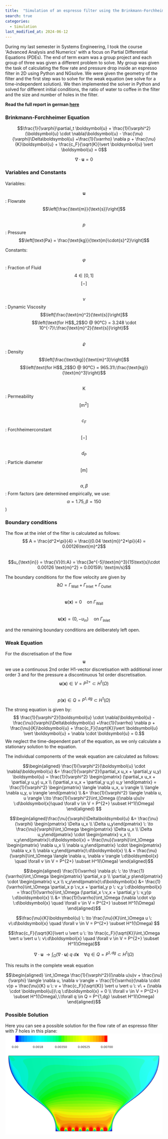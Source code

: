 ```yaml
---
title:  "Simulation of an espresso filter using the Brinkmann-Forchheimer equation"
search: true
categories: 
  - Simulation
last_modified_at: 2024-06-12
---
```


During my last semester in Systems Engineering, I took the course 'Advanced Analysis and Numerics' with a focus on Partial Differential Equations (PDEs). The end of term exam was a group project and each group of three was given a different problem to solve. My group was given the task of calculating the flow rate and pressure drop inside an espresso filter in 2D using Python and NGsolve. We were given the geometry of the filter and the first step was to solve for the weak equation (we solve for a time-independent solution). We then implemented the solver in Python and solved for different initial conditions, the ratio of water to coffee in the filter and the size and number of holes in the filter. 

**Read the full report in german [here](/assets/pdf/HANA_Project.pdf)**

### Brinkmann-Forchheimer Equation

$$\frac{1}{\varphi}\partial_t \boldsymbol{u} + \frac{1}{\varphi^2}(\boldsymbol{u} \cdot \nabla)\boldsymbol{u} - \frac{\nu}{\varphi}\Delta\boldsymbol{u} +\frac{1}{\varrho} \nabla p + \frac{\nu}{K}\boldsymbol{u} + \frac{c_F}{\sqrt{K}}\vert \boldsymbol{u} \vert \boldsymbol{u} = 0$$

$$\nabla \cdot \boldsymbol{u} = 0$$

### Variables and Constants
Variables:

$$\boldsymbol{u}$$ : Flowrate $$\left[\frac{\text{m}}{\text{s}}\right]$$ <br>
$$p$$ : Pressure $$\left[\text{Pa} = \frac{\text{kg}}{\text{m}\cdot{s}^2}\right]$$ 

Constants:

$$\varphi$$ : Fraction of Fluid $$4\in [0,1]$$ $$\left[-\right]$$  
$$\nu$$ : Dynamic Viscosity $$\left[\frac{\text{m}^2}{\text{s}}\right]$$ $$\left(\text{for H$$_2$$O @ 90°C} = 3.248 \cdot 10^{-7}\:\frac{\text{m}^2}{\text{s}}\right)$$  
$$\varrho$$ : Density $$\left[\frac{\text{kg}}{\text{m}^3}\right]$$ $$\left(\text{for H$$_2$$O @ 90°C} = 965.31\:\frac{\text{kg}}{\text{m}^3}\right)$$  
$$\text{K}$$ : Permeability $$\left[\text{m}^2\right]$$  
$$c_F$$ : Forchheimerconstant $$\left[-\right]$$  
$$d_P$$ : Particle diameter $$\left[\text{m}\right]$$  
$$\alpha, \beta$$ : Form factors (are determined empirically, we use: $$\alpha = 1.75, \beta = 150$$)  

### Boundary conditions

The flow at the inlet of the filter is calculated as follows:  
$$ A = \frac{d^2*\pi}{4} = \frac{(0.04 \text{m})^2*\pi}{4} = 0.00126\text{m}^2$$  
$$u_{\text{in}} = \frac{V}{t\:A} = \frac{3e^{-5}\text{m}^3}{15\text{s}\cdot 0.00126 \text{m}^2} = 0.00159\: \text{m/s}$$  

The boundary conditions for the flow velocity are given by  
$$\partial \Omega = \Gamma_{\text{Wall}}+\Gamma_{\text{Inlet}}+ \Gamma_{\text{Outlet}}$$  
$$\boldsymbol{u}(\boldsymbol{x}) = 0 \quad \text{on}\: \Gamma_{\text{Wall}}$$  
$$\boldsymbol{u}(\boldsymbol{x}) = (0,-u_{\text{in}}) \quad \text{on}\: \Gamma_{\text{Inlet}}$$  

and the remaining boundary conditions are deliberately left open.

### Weak Equation

For the discretisation of the flow $$\boldsymbol{u}$$ we use a continuous 2nd order H1-vector discretisation with additional inner order 3 and for the pressure a discontinuous 1st order discretisation.
$$\boldsymbol{u}(\boldsymbol{x})\in V = P^{2+} \subset H^1(\Omega)$$  
$$p(\boldsymbol{x}) \in Q = P^{1,dg} \subset H^1(\Omega)$$  

The strong equation is given by:  
$$ \frac{1}{\varphi^2}(\boldsymbol{u} \cdot \nabla)\boldsymbol{u} - \frac{\nu}{\varphi}\Delta\boldsymbol{u} +\frac{1}{\varrho} \nabla p + \frac{\nu}{K}\boldsymbol{u} + \frac{c_F}{\sqrt{K}}\vert \boldsymbol{u} \vert \boldsymbol{u} + \nabla \cdot \boldsymbol{u} = 0.$$
We neglect the time-dependent part of the equation, as we only calculate a stationary solution to the equation. 

The individual components of the weak equation are calculated as follows:

$$\begin{aligned} \frac{1}{\varphi^2}(\boldsymbol{u} \cdot \nabla)\boldsymbol{u} &= \frac{1}{\varphi^2}(\partial_x u_x + \partial_y u_y) \boldsymbol{u} = \frac{1}{\varphi^2} \begin{pmatrix} (\partial_x u_x + \partial_y u_y) u_x \\ (\partial_x u_x + \partial_y u_y) u_y \end{pmatrix} = \frac{1}{\varphi^2} \begin{pmatrix} \langle \nabla u_x, u \rangle  \\ \langle \nabla u_y, u \rangle \end{pmatrix} \\ &= \frac{1}{\varphi^2} \langle \nabla u, u \rangle \:\to \frac{1}{\varphi^2}\int_\Omega ((\nabla u)u)v \:d\boldsymbol{x}\quad \forall v \in V = P^{2+} \subset H^1(\Omega) \end{aligned} $$

$$\begin{aligned}\frac{\nu}{\varphi}\Delta\boldsymbol{u} &= \frac{\nu}{\varphi} \begin{pmatrix} \Delta u_x \\ \Delta u_y\end{pmatrix} \: \to \frac{\nu}{\varphi}\int_\Omega \begin{pmatrix} \Delta u_x \\ \Delta u_y\end{pmatrix} \cdot \begin{pmatrix}  v_x \\ v_y\end{pmatrix}\:d\boldsymbol{x} = \frac{\nu}{\varphi}\int_\Omega \begin{pmatrix} \nabla u_x \\ \nabla u_y\end{pmatrix} \cdot \begin{pmatrix}  \nabla v_x \\ \nabla v_y\end{pmatrix}\:d\boldsymbol{x} \\ & = \frac{\nu}{\varphi}\int_\Omega \langle \nabla u, \nabla v \rangle \:d\boldsymbol{x} \quad \forall v \in V = P^{2+} \subset H^1(\Omega) \end{aligned}$$

$$\begin{aligned} \frac{1}{\varrho} \nabla p\: \: \to \frac{1}{\varrho}\int_\Omega \begin{pmatrix} \partial_x p \\ \partial_y p\end{pmatrix} \cdot \begin{pmatrix}  v_x \\ v_y\end{pmatrix}\:d\boldsymbol{x} &= \frac{1}{\varrho}\int_\Omega \partial_x p \:v_x + \partial_y p \: v_y \:d\boldsymbol{x} = \frac{1}{\varrho}\int_\Omega (\partial_x \:v_x + \partial_y \: v_y)p \:d\boldsymbol{x} \\ &= \frac{1}{\varrho}\int_\Omega (\nabla \cdot v)p \:d\boldsymbol{x} \quad \forall v \in V = P^{2+} \subset H^1(\Omega) \end{aligned}$$

$$\frac{\nu}{K}\boldsymbol{u} \: \to \frac{\nu}{K}\int_\Omega u \: v\:d\boldsymbol{x} \quad \forall v \in V = P^{2+} \subset H^1(\Omega) $$

$$\frac{c_F}{\sqrt{K}}\vert u \vert u \: \to \frac{c_F}{\sqrt{K}}\int_\Omega \vert u \vert u \: v\:d\boldsymbol{x} \quad \forall v \in V = P^{2+} \subset H^1(\Omega)$$

$$\nabla \cdot \boldsymbol{u}\: \to \int_\Omega (\nabla \cdot \boldsymbol{u})\:q \:d\boldsymbol{x}\quad \forall q \in Q = P^{1,dg} \subset H^1(\Omega)$$

This results in the complete weak equation

$$\begin{aligned} \int_\Omega \frac{1}{\varphi^2}((\nabla u)u)v + \frac{\nu}{\varphi} \langle \nabla u, \nabla v \rangle  + \frac{1}{\varrho}(\nabla \cdot v)p + \frac{\nu}{K} u \: v + \frac{c_F}{\sqrt{K}} \vert u \vert u \: v\ + (\nabla \cdot \boldsymbol{u})\:q \:d\boldsymbol{x} = 0 \\ \forall v \in V = P^{2+} \subset H^1(\Omega),\:\forall q \in Q = P^{1,dg} \subset H^1(\Omega) \end{aligned}$$

### Possible Solution

Here you can see a possible solution for the flow rate of an espresso filter with 7 holes in this plane:
![flowrate](/assets/image/espresso/Velocity.png)


